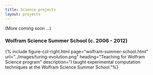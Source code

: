 ```yaml
---
title: Science projects
layout: projects
---
```


(More coming soon ...)

### Wolfram Science Summer School (c. 2006 - 2012)

{% include figure-col-right.html page="wolfram-summer-school.html" url="../images/turing-evolution.png" heading="Teaching for Wolfram Science program" description="I taught experimental computation techniques at the Wolfram Science Summer School."%}

